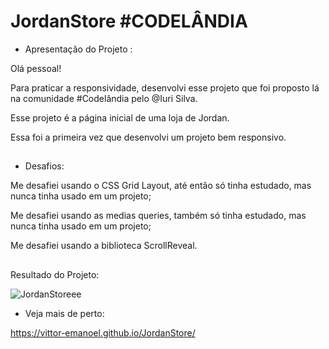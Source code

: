 <h1> JordanStore #CODELÂNDIA</h1>

* Apresentação do Projeto :

Olá pessoal!

Para praticar a responsividade, desenvolvi esse projeto que foi proposto lá na comunidade #Codelândia pelo @Iuri Silva.

Esse projeto é a página inicial de uma loja de Jordan.

Essa foi a primeira vez que desenvolvi um projeto bem responsivo.


##
* Desafios:

Me desafiei usando o CSS Grid Layout, até então só tinha estudado, mas nunca tinha usado em um projeto;

Me desafiei usando as medias queries, também só tinha estudado, mas nunca tinha usado em um projeto;

Me desafiei usando a biblioteca ScrollReveal.



##

Resultado do Projeto:

![JordanStoreee](https://user-images.githubusercontent.com/55211291/176569407-2e42ae7d-b6eb-4db8-acc2-e54e0a3f4f1b.PNG)


* Veja mais de perto:

https://vittor-emanoel.github.io/JordanStore/







